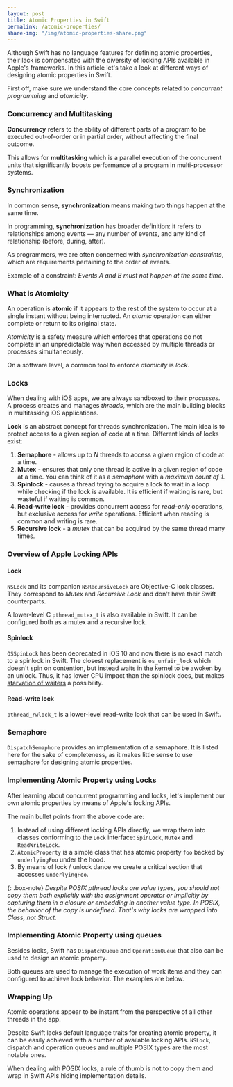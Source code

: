```yaml
---
layout: post
title: Atomic Properties in Swift
permalink: /atomic-properties/
share-img: "/img/atomic-properties-share.png"
---
```


Although Swift has no language features for defining atomic properties, their lack is compensated with the diversity of locking APIs available in Apple's frameworks. In this article let's take a look at different ways of designing atomic properties in Swift.

First off, make sure we understand the core concepts related to *concurrent programming* and *atomicity*.

### Concurrency and Multitasking

**Concurrency** refers to the ability of different parts of a program to be executed out-of-order or in partial order, without affecting the final outcome. 

This allows for **multitasking** which is a parallel execution of the concurrent units that significantly boosts performance of a program in multi-processor systems.

### Synchronization

In common sense, **synchronization** means making two things happen at the same time. 

In programming, **synchronization** has broader definition: it refers to relationships among events — any number of events, and any kind of relationship (before, during, after).

As programmers, we are often concerned with *synchronization constraints*, which are requirements pertaining to the order of events. 

Example of a constraint: *Events A and B must not happen at the same time*.

### What is Atomicity

An operation is **atomic** if it appears to the rest of the system to occur at a single instant without being interrupted. An *atomic* operation can either complete or return to its original state.

*Atomicity* is a safety measure which enforces that operations do not complete in an unpredictable way when accessed by multiple threads or processes simultaneously.

On a software level, a common tool to enforce *atomicity* is *lock*.

### Locks

When dealing with iOS apps, we are always sandboxed to their *processes*. A process creates and manages *threads*, which are the main building blocks in multitasking iOS applications.

**Lock** is an abstract concept for threads synchronization. The main idea is to protect access to a given region of code at a time. Different kinds of locks exist:
1. **Semaphore** - allows up to *N* threads to access a given region of code at a time.
2. **Mutex** - ensures that only one thread is active in a given region of code at a time. You can think of it as a *semaphore* with a *maximum count of 1*.
3. **Spinlock** - causes a thread trying to acquire a lock to wait in a loop while checking if the lock is available. It is efficient if waiting is rare, but wasteful if waiting is common.
4. **Read-write lock** - provides concurrent access for *read-only* operations, but exclusive access for *write* operations. Efficient when reading is common and writing is rare.
5. **Recursive lock** - a *mutex* that can be acquired by the same thread many times.

### Overview of Apple Locking APIs

#### Lock

`NSLock` and its companion `NSRecursiveLock` are Objective-C lock classes. They correspond to *Mutex* and *Recursive Lock* and don't have their Swift counterparts. 

A lower-level C `pthread_mutex_t` is also available in Swift. It can be configured both as a mutex and a recursive lock.

#### Spinlock

`OSSpinLock` has been deprecated in iOS 10 and now there is no exact match to a spinlock in Swift. The closest replacement is `os_unfair_lock` which doesn't spin on contention, but instead waits in the kernel to be awoken by an unlock. Thus, it has lower CPU impact than the spinlock does, but makes [starvation of waiters](https://en.wikipedia.org/wiki/Dining_philosophers_problem) a possibility.

#### Read-write lock

`pthread_rwlock_t` is a lower-level read-write lock that can be used in Swift.

### Semaphore

`DispatchSemaphore` provides an implementation of a semaphore. It is listed here for the sake of completeness, as it makes little sense to use semaphore for designing atomic properties.

### Implementing Atomic Property using Locks

After learning about concurrent programming and locks, let's implement our own atomic properties by means of Apple's locking APIs.

<script src="https://gist.github.com/V8tr/57c7c6a79b51185005862a40d246117d.js"></script>

The main bullet points from the above code are:
1. Instead of using different locking APIs directly, we wrap them into classes conforming to the `Lock` interface: `SpinLock`, `Mutex` and `ReadWriteLock`.
2. `AtomicProperty` is a simple class that has atomic property `foo` backed by `underlyingFoo` under the hood.
3. By means of lock / unlock dance we create a critical section that accesses `underlyingFoo`.

{: .box-note}
*Despite POSIX pthread locks are value types, you should not copy them both explicitly with the assignment operator or implicitly by capturing them in a closure or embedding in another value type. In POSIX, the behavior of the copy is undefined. That's why locks are wrapped into Class, not Struct.*

### Implementing Atomic Property using queues

Besides locks, Swift has `DispatchQueue` and `OperationQueue` that also can be used to design an atomic property.

Both queues are used to manage the execution of work items and they can configured to achieve lock behavior. The examples are below.

<script src="https://gist.github.com/V8tr/3db48858a62ebc15796c032c8ff68b6f.js"></script>

### Wrapping Up

Atomic operations appear to be instant from the perspective of all other threads in the app.

Despite Swift lacks default language traits for creating atomic property, it can be easily achieved with a number of available locking APIs. `NSLock`, dispatch and operation queues and multiple POSIX types are the most notable ones.

When dealing with POSIX locks, a rule of thumb is not to copy them and wrap in Swift APIs hiding implementation details.